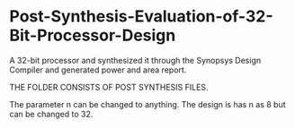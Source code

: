 # Post-Synthesis-Evaluation-of-32-Bit-Processor-Design
A 32-bit processor and synthesized it through the Synopsys Design Compiler and generated power and area report.


THE FOLDER CONSISTS OF POST SYNTHESIS FILES.

The parameter n can be changed to anything. The design is has n as 8 but can be changed to 32.
